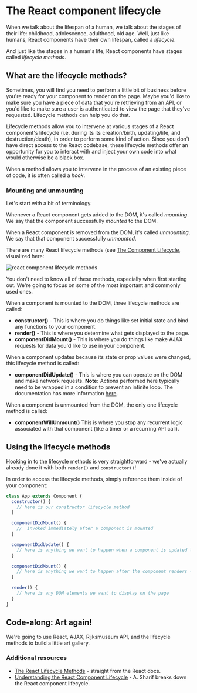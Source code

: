 <!-- Student takeaway: -->
<!--Student will be able to:
- Know the difference between mounting and unmounting to the DOM
- Name four useful lifecycle methods (constructor, render, componentDidMount)
- Know which lifecycle methods are called when a component is mounted to the DOM (constructor, render, componentDidMount)
 -->

# The React component lifecycle

When we talk about the lifespan of a human, we talk about the stages of their life: childhood, adolescence, adulthood, old age. Well, just like humans, React components have their own lifespan, called a _lifecycle_.

And just like the stages in a human's life, React components have stages called _lifecycle methods_.

## What are the lifecycle methods?
Sometimes, you will find you need to perform a little bit of business before you're ready for your component to render on the page. Maybe you'd like to make sure you have a piece of data that you're retrieving from an API, or you'd like to make sure a user is authenticated to view the page that they've requested. Lifecycle methods can help you do that.

Lifecycle methods allow you to intervene at various stages of a React component's lifecycle (i.e. during its its creation/birth, updating/life, and destruction/death), in order to perform some kind of action. Since you don't have direct access to the React codebase, these lifecycle methods offer an opportunity for you to interact with and inject your own code into what would otherwise be a black box.

When a method allows you to intervene in the process of an existing piece of code, it is often called a _hook_.

### Mounting and unmounting
Let's start with a bit of terminology.

Whenever a React component gets added to the DOM, it's called _mounting_. We say that the component successfully _mounted_ to the DOM. 

When a React component is removed from the DOM, it's called _unmounting_. We say that that component successfully _unmounted_.

There are many React lifecycle methods (see [The Component Lifecycle](https://facebook.github.io/react/docs/react-component.html), visualized here:

![react component lifecycle methods](https://hychalknotes.s3.amazonaws.com/react-lifecycle-diagram.jpg)

You don't need to know all of these methods, especially when first starting out. We're going to focus on some of the most important and commonly used ones. 

When a component is mounted to the DOM, three lifecycle methods are called:

* **constructor()** - This is where you do things like set initial state and bind any functions to your component.
* **render()** - This is where you determine what gets displayed to the page.
* **componentDidMount()** - This is where you do things like make AJAX requests for data you'd like to use in your component.

When a component updates because its state or prop values were changed, this lifecycle method is called:

* **componentDidUpdate()** - This is where you can operate on the DOM and make network requests. **Note:** Actions performed here typically need to be wrapped in a condition to prevent an infinite loop. The documentation has more information [here](https://reactjs.org/docs/react-component.html#componentdidupdate).

When a component is unmounted from the DOM, the only one lifecycle method is called:
* **componentWillUnmount()** This is where you stop any recurrent logic associated with that component (like a timer or a recurring API call).

## Using the lifecycle methods
Hooking in to the lifecycle methods is very straightforward - we've actually already done it with both `render()` and `constructor()`! 

In order to access the lifecycle methods, simply reference them inside of your component:

```javascript
class App extends Component {
  constructor() {
    // here is our constructor lifecycle method
  }

  componentDidMount() {
    //  invoked immediately after a component is mounted
  }

  componentDidUpdate() {
    // here is anything we want to happen when a component is updated like when props or state change
  }

  componentDidMount() {
    // here is anything we want to happen after the component renders - like grab our AJAX data
  }

  render() {
    // here is any DOM elements we want to display on the page
  }
}
```

## Code-along: Art again!
We're going to use React, AJAX, Rijksmuseum API, and the lifecycle methods to build a little art gallery.

### Additional resources
* [The React Lifecycle Methods](https://reactjs.org/docs/react-component.html) - straight from the React docs.
* [Understanding the React Component Lifecycle](http://busypeoples.github.io/post/react-component-lifecycle/) - A. Sharif breaks down the React component lifecycle.